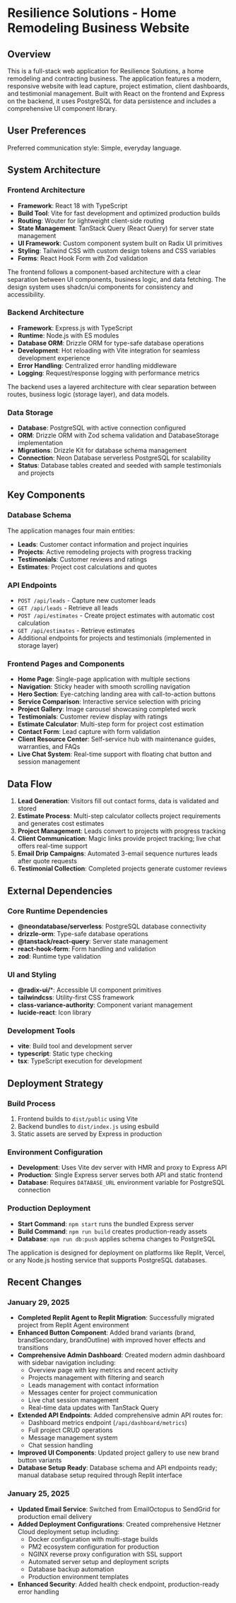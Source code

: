 # Resilience Solutions - Home Remodeling Business Website

## Overview

This is a full-stack web application for Resilience Solutions, a home remodeling and contracting business. The application features a modern, responsive website with lead capture, project estimation, client dashboards, and testimonial management. Built with React on the frontend and Express on the backend, it uses PostgreSQL for data persistence and includes a comprehensive UI component library.

## User Preferences

Preferred communication style: Simple, everyday language.

## System Architecture

### Frontend Architecture
- **Framework**: React 18 with TypeScript
- **Build Tool**: Vite for fast development and optimized production builds
- **Routing**: Wouter for lightweight client-side routing
- **State Management**: TanStack Query (React Query) for server state management
- **UI Framework**: Custom component system built on Radix UI primitives
- **Styling**: Tailwind CSS with custom design tokens and CSS variables
- **Forms**: React Hook Form with Zod validation

The frontend follows a component-based architecture with a clear separation between UI components, business logic, and data fetching. The design system uses shadcn/ui components for consistency and accessibility.

### Backend Architecture
- **Framework**: Express.js with TypeScript
- **Runtime**: Node.js with ES modules
- **Database ORM**: Drizzle ORM for type-safe database operations
- **Development**: Hot reloading with Vite integration for seamless development experience
- **Error Handling**: Centralized error handling middleware
- **Logging**: Request/response logging with performance metrics

The backend uses a layered architecture with clear separation between routes, business logic (storage layer), and data models.

### Data Storage
- **Database**: PostgreSQL with active connection configured
- **ORM**: Drizzle ORM with Zod schema validation and DatabaseStorage implementation
- **Migrations**: Drizzle Kit for database schema management
- **Connection**: Neon Database serverless PostgreSQL for scalability
- **Status**: Database tables created and seeded with sample testimonials and projects

## Key Components

### Database Schema
The application manages four main entities:
- **Leads**: Customer contact information and project inquiries
- **Projects**: Active remodeling projects with progress tracking
- **Testimonials**: Customer reviews and ratings
- **Estimates**: Project cost calculations and quotes

### API Endpoints
- `POST /api/leads` - Capture new customer leads
- `GET /api/leads` - Retrieve all leads
- `POST /api/estimates` - Create project estimates with automatic cost calculation
- `GET /api/estimates` - Retrieve estimates
- Additional endpoints for projects and testimonials (implemented in storage layer)

### Frontend Pages and Components
- **Home Page**: Single-page application with multiple sections
- **Navigation**: Sticky header with smooth scrolling navigation
- **Hero Section**: Eye-catching landing area with call-to-action buttons
- **Service Comparison**: Interactive service selection with pricing
- **Project Gallery**: Image carousel showcasing completed work
- **Testimonials**: Customer review display with ratings
- **Estimate Calculator**: Multi-step form for project cost estimation
- **Contact Form**: Lead capture with form validation
- **Client Resource Center**: Self-service hub with maintenance guides, warranties, and FAQs
- **Live Chat System**: Real-time support with floating chat button and session management

## Data Flow

1. **Lead Generation**: Visitors fill out contact forms, data is validated and stored
2. **Estimate Process**: Multi-step calculator collects project requirements and generates cost estimates
3. **Project Management**: Leads convert to projects with progress tracking
4. **Client Communication**: Magic links provide project tracking; live chat offers real-time support
5. **Email Drip Campaigns**: Automated 3-email sequence nurtures leads after quote requests
5. **Testimonial Collection**: Completed projects generate customer reviews

## External Dependencies

### Core Runtime Dependencies
- **@neondatabase/serverless**: PostgreSQL database connectivity
- **drizzle-orm**: Type-safe database operations
- **@tanstack/react-query**: Server state management
- **react-hook-form**: Form handling and validation
- **zod**: Runtime type validation

### UI and Styling
- **@radix-ui/***: Accessible UI component primitives
- **tailwindcss**: Utility-first CSS framework
- **class-variance-authority**: Component variant management
- **lucide-react**: Icon library

### Development Tools
- **vite**: Build tool and development server
- **typescript**: Static type checking
- **tsx**: TypeScript execution for development

## Deployment Strategy

### Build Process
1. Frontend builds to `dist/public` using Vite
2. Backend bundles to `dist/index.js` using esbuild
3. Static assets are served by Express in production

### Environment Configuration
- **Development**: Uses Vite dev server with HMR and proxy to Express API
- **Production**: Single Express server serves both API and static frontend
- **Database**: Requires `DATABASE_URL` environment variable for PostgreSQL connection

### Production Deployment
- **Start Command**: `npm start` runs the bundled Express server
- **Build Command**: `npm run build` creates production-ready assets
- **Database**: `npm run db:push` applies schema changes to PostgreSQL

The application is designed for deployment on platforms like Replit, Vercel, or any Node.js hosting service that supports PostgreSQL databases.

## Recent Changes

### January 29, 2025
- **Completed Replit Agent to Replit Migration**: Successfully migrated project from Replit Agent environment
- **Enhanced Button Component**: Added brand variants (brand, brandSecondary, brandOutline) with improved hover effects and transitions
- **Comprehensive Admin Dashboard**: Created modern admin dashboard with sidebar navigation including:
  - Overview page with key metrics and recent activity
  - Projects management with filtering and search
  - Leads management with contact information
  - Messages center for project communication
  - Live chat session management
  - Real-time data updates with TanStack Query
- **Extended API Endpoints**: Added comprehensive admin API routes for:
  - Dashboard metrics endpoint (`/api/dashboard/metrics`)
  - Full project CRUD operations
  - Message management system
  - Chat session handling
- **Improved UI Components**: Updated project gallery to use new brand button variants
- **Database Setup Ready**: Database schema and API endpoints ready; manual database setup required through Replit interface

### January 25, 2025
- **Updated Email Service**: Switched from EmailOctopus to SendGrid for production email delivery
- **Added Deployment Configurations**: Created comprehensive Hetzner Cloud deployment setup including:
  - Docker configuration with multi-stage builds
  - PM2 ecosystem configuration for production
  - NGINX reverse proxy configuration with SSL support
  - Automated server setup and deployment scripts
  - Database backup automation
  - Production environment templates
- **Enhanced Security**: Added health check endpoint, production-ready error handling